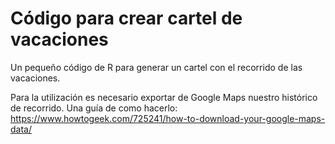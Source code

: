 # Código para crear cartel de vacaciones

Un pequeño código de R para generar un cartel con el recorrido de las vacaciones.

Para la utilización es necesario exportar de Google Maps nuestro histórico de recorrido. Una guía de como hacerlo: https://www.howtogeek.com/725241/how-to-download-your-google-maps-data/
